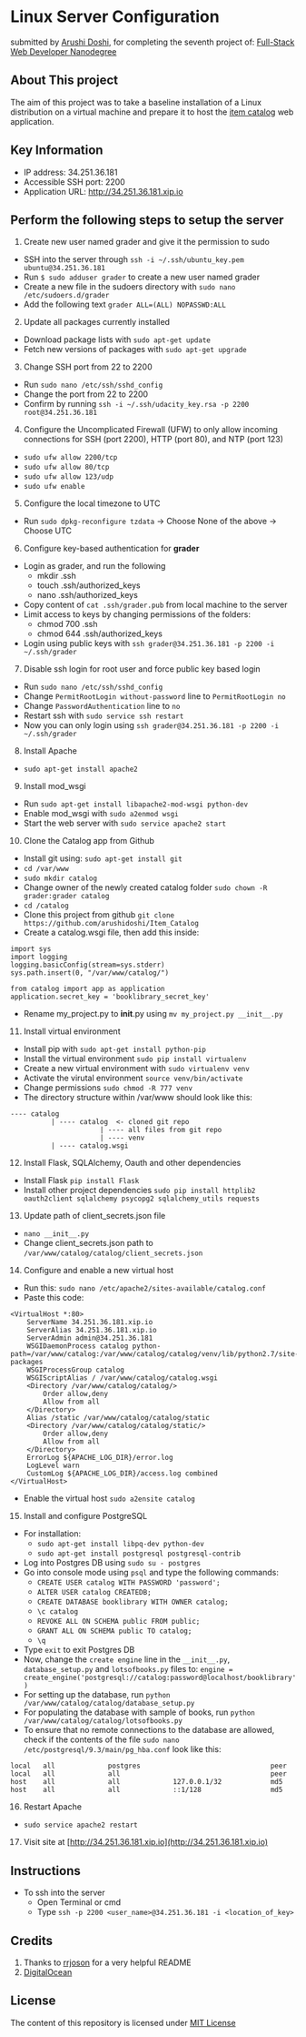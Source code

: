 # Linux Server Configuration
submitted by [Arushi Doshi](https://github.com/arushidoshi), for completing the seventh project of:
[Full-Stack Web Developer Nanodegree](https://www.udacity.com/course/nd004)

## About This project

The aim of this project was to take a baseline installation of a Linux distribution on a virtual machine and prepare it to host the [item catalog](https://github.com/arushidoshi/Item_Catalog) web application.

## Key Information 

- IP address: 34.251.36.181
- Accessible SSH port: 2200
- Application URL: http://34.251.36.181.xip.io

## Perform the following steps to setup the server

1. Create new user named grader and give it the permission to sudo
  - SSH into the server through `ssh -i ~/.ssh/ubuntu_key.pem ubuntu@34.251.36.181`
  - Run `$ sudo adduser grader` to create a new user named grader
  - Create a new file in the sudoers directory with `sudo nano /etc/sudoers.d/grader`
  - Add the following text `grader ALL=(ALL) NOPASSWD:ALL`
   
2. Update all packages currently installed
  - Download package lists with `sudo apt-get update`
  - Fetch new versions of packages with `sudo apt-get upgrade`

3. Change SSH port from 22 to 2200
  - Run `sudo nano /etc/ssh/sshd_config`
  - Change the port from 22 to 2200
  - Confirm by running `ssh -i ~/.ssh/udacity_key.rsa -p 2200 root@34.251.36.181`
  
4. Configure the Uncomplicated Firewall (UFW) to only allow incoming connections for SSH (port 2200), HTTP (port 80), and NTP (port 123)
  - `sudo ufw allow 2200/tcp`
  - `sudo ufw allow 80/tcp`
  - `sudo ufw allow 123/udp`
  - `sudo ufw enable`
  
5. Configure the local timezone to UTC
  - Run `sudo dpkg-reconfigure tzdata` -> Choose None of the above -> Choose UTC
 
6. Configure key-based authentication for **grader**
  - Login as grader, and run the following
    - mkdir .ssh
    - touch .ssh/authorized_keys 
    - nano .ssh/authorized_keys
  - Copy content of `cat .ssh/grader.pub` from local machine to the server
  - Limit access to keys by changing permissions of the folders:
    - chmod 700 .ssh
    - chmod 644 .ssh/authorized_keys
  - Login using public keys with `ssh grader@34.251.36.181 -p 2200 -i ~/.ssh/grader`

7. Disable ssh login for root user and force public key based login
  - Run `sudo nano /etc/ssh/sshd_config`
  - Change `PermitRootLogin without-password` line to `PermitRootLogin no`
  - Change `PasswordAuthentication` line to `no`
  - Restart ssh with `sudo service ssh restart`
  - Now you can only login using `ssh grader@34.251.36.181 -p 2200 -i ~/.ssh/grader`
 
8. Install Apache
  - `sudo apt-get install apache2`

9. Install mod_wsgi
  - Run `sudo apt-get install libapache2-mod-wsgi python-dev`
  - Enable mod_wsgi with `sudo a2enmod wsgi`
  - Start the web server with `sudo service apache2 start`
  
10. Clone the Catalog app from Github
  - Install git using: `sudo apt-get install git`
  - `cd /var/www`
  - `sudo mkdir catalog`
  - Change owner of the newly created catalog folder `sudo chown -R grader:grader catalog`
  - `cd /catalog`
  - Clone this project from github `git clone https://github.com/arushidoshi/Item_Catalog`
  - Create a catalog.wsgi file, then add this inside:
  ```
  import sys
  import logging
  logging.basicConfig(stream=sys.stderr)
  sys.path.insert(0, "/var/www/catalog/")
  
  from catalog import app as application
  application.secret_key = 'booklibrary_secret_key'
  ```
  - Rename my_project.py to __init__.py using `mv my_project.py __init__.py`
  
11. Install virtual environment
  - Install pip with `sudo apt-get install python-pip`
  - Install the virtual environment `sudo pip install virtualenv`
  - Create a new virtual environment with `sudo virtualenv venv`
  - Activate the virutal environment `source venv/bin/activate`
  - Change permissions `sudo chmod -R 777 venv`
  - The directory structure within /var/www should look like this:
  ```
  ---- catalog
            | ---- catalog  <- cloned git repo
                        | ---- all files from git repo
                        | ---- venv
            | ---- catalog.wsgi
  ```
12. Install Flask, SQLAlchemy, Oauth and other dependencies
  - Install Flask `pip install Flask`
  - Install other project dependencies `sudo pip install httplib2 oauth2client sqlalchemy psycopg2 sqlalchemy_utils requests`

13. Update path of client_secrets.json file
  - `nano __init__.py`
  - Change client_secrets.json path to `/var/www/catalog/catalog/client_secrets.json`
  
14. Configure and enable a new virtual host
  - Run this: `sudo nano /etc/apache2/sites-available/catalog.conf`
  - Paste this code: 
  ```
  <VirtualHost *:80>
      ServerName 34.251.36.181.xip.io
      ServerAlias 34.251.36.181.xip.io
      ServerAdmin admin@34.251.36.181
      WSGIDaemonProcess catalog python-path=/var/www/catalog:/var/www/catalog/catalog/venv/lib/python2.7/site-packages
      WSGIProcessGroup catalog
      WSGIScriptAlias / /var/www/catalog/catalog.wsgi
      <Directory /var/www/catalog/catalog/>
          Order allow,deny
          Allow from all
      </Directory>
      Alias /static /var/www/catalog/catalog/static
      <Directory /var/www/catalog/catalog/static/>
          Order allow,deny
          Allow from all
      </Directory>
      ErrorLog ${APACHE_LOG_DIR}/error.log
      LogLevel warn
      CustomLog ${APACHE_LOG_DIR}/access.log combined
  </VirtualHost>
  ```
  - Enable the virtual host `sudo a2ensite catalog`

15. Install and configure PostgreSQL
  - For installation:
    - `sudo apt-get install libpq-dev python-dev`
    - `sudo apt-get install postgresql postgresql-contrib`
  - Log into Postgres DB using `sudo su - postgres`
  - Go into console mode using `psql` and type the following commands:
    - `CREATE USER catalog WITH PASSWORD 'password';`
    - `ALTER USER catalog CREATEDB;`
    - `CREATE DATABASE booklibrary WITH OWNER catalog;`
    - `\c catalog`
    - `REVOKE ALL ON SCHEMA public FROM public;`
    - `GRANT ALL ON SCHEMA public TO catalog;`
    - `\q`
  - Type `exit` to exit Postgres DB
  - Now, change the `create engine` line in the `__init__.py`, `database_setup.py` and `lotsofbooks.py` files to: 
  `engine = create_engine('postgresql://catalog:password@localhost/booklibrary')`
  - For setting up the database, run `python /var/www/catalog/catalog/database_setup.py`
  - For populating the database with sample of books, run `python /var/www/catalog/catalog/lotsofbooks.py`
  - To ensure that no remote connections to the database are allowed, check if the contents of the file `sudo nano /etc/postgresql/9.3/main/pg_hba.conf` look like this:
  ```
  local   all             postgres                                peer
  local   all             all                                     peer
  host    all             all             127.0.0.1/32            md5
  host    all             all             ::1/128                 md5
  ```
  
16. Restart Apache 
  - `sudo service apache2 restart`
  
17. Visit site at [http://34.251.36.181.xip.io](http://34.251.36.181.xip.io)

## Instructions

- To ssh into the server
   - Open Terminal or cmd
   - Type `ssh -p 2200 <user_name>@34.251.36.181 -i <location_of_key>`

## Credits
1. Thanks to [rrjoson](https://github.com/rrjoson) for a very helpful README
2. [DigitalOcean](https://www.digitalocean.com/community/tutorials/how-to-deploy-a-flask-application-on-an-ubuntu-vps)

## License
The content of this repository is licensed under [MIT License](https://opensource.org/licenses/MIT)
